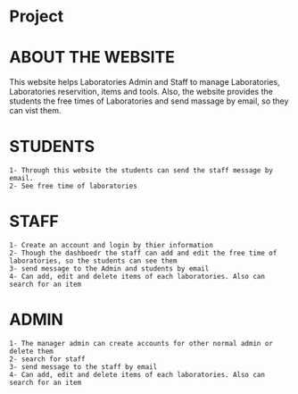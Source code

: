 # Project
 
 
# ABOUT THE WEBSITE 

 This website helps Laboratories Admin and Staff to manage Laboratories, Laboratories reservition, items and tools.
 Also, the website provides the students the free times of Laboratories and send massage by email, so they can vist them.

# STUDENTS 

    1- Through this website the students can send the staff message by email.
    2- See free time of laboratories

# STAFF 
  
    1- Create an account and login by thier information
    2- Though the dashboedr the staff can add and edit the free time of laboratories, so the students can see them
    3- send message to the Admin and students by email
    4- Can add, edit and delete items of each laboratories. Also can search for an item

# ADMIN 

    1- The manager admin can create accounts for other normal admin or delete them
    2- search for staff
    3- send message to the staff by email
    4- Can add, edit and delete items of each laboratories. Also can search for an item

